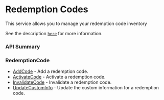# Redemption Codes




This service allows you to manage your redemption code inventory


See the description [<code>here</code>](/api/capi/redemptioncode) for more information.
### API Summary

### RedemptionCode
* [AddCode](/api/s2s/redemptioncode/addcode) - Add a redemption code. 
* [ActivateCode](/api/s2s/redemptioncode/activatecode) - Activate a redemption code.
* [InvalidateCode](/api/s2s/redemptioncode/invalidatecode) - Invalidate a redemption code.
* [UpdateCustomInfo](/api/s2s/redemptioncode/updatecustominfo) - Update the custom information for a redemption code.

<DocCardList />